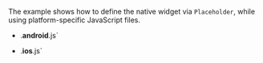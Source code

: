 The example shows how to define the native widget via `Placeholder`, while using platform-specific JavaScript files.

<snippet id='placeholder-platform-xml'/>

* <file name>.**android**.js`
<snippet id='placeholder-code-android'/>

* <file name>.**ios**.js`
<snippet id='placeholder-code-ios'/>
